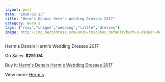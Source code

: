 ```yaml
---
layout: post
date: '2018-02-13'
title: "Herm's Denain Herm's Wedding Dresses 2017"
category: Herm's
tags: ["rosy","unique","wedding","little","dresses"]
image: http://img.hectodress.com/8030-thickbox_default/herm-s-denain-herm-s-wedding-dresses-2013.jpg
---
```

Herm's Denain Herm's Wedding Dresses 2017

On Sales: **$251.04**
<a href="https://www.hectodress.com/herm-s/4041-herm-s-denain-herm-s-wedding-dresses-2013.html"><amp-img layout="responsive" width="600" height="600" src="//img.hectodress.com/8030-thickbox_default/herm-s-denain-herm-s-wedding-dresses-2013.jpg" alt="Herm's Denain Herm's Wedding Dresses 2017 0" /></a>

Buy it: [Herm's Denain Herm's Wedding Dresses 2017](https://www.hectodress.com/herm-s/4041-herm-s-denain-herm-s-wedding-dresses-2013.html "Herm's Denain Herm's Wedding Dresses 2017")

View more: [Herm's](https://www.hectodress.com/71-herm-s "Herm's")
